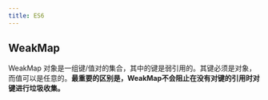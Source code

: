 ```yaml
---
title: ES6
---
```


## WeakMap

WeakMap 对象是一组键/值对的集合，其中的键是弱引用的。其键必须是对象，而值可以是任意的。**最重要的区别是，WeakMap不会阻止在没有对键的引用时对键进行垃圾收集。**

